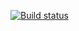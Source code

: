 [![Build status](https://ci.appveyor.com/api/projects/status/afd10va4q4i9j9dq?svg=true)](https://ci.appveyor.com/project/juliauzbemb/set)